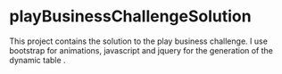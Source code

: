 # playBusinessChallengeSolution

This project contains the solution to the play business challenge.
I use bootstrap for animations, javascript and jquery for the generation of the dynamic table .